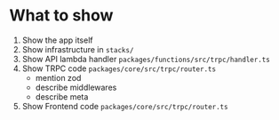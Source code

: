 # What to show

1. Show the app itself
2. Show infrastructure in `stacks/`
3. Show API lambda handler `packages/functions/src/trpc/handler.ts`
4. Show TRPC code `packages/core/src/trpc/router.ts` 
    - mention zod
    - describe middlewares
    - describe meta
5. Show Frontend code `packages/core/src/trpc/router.ts`
